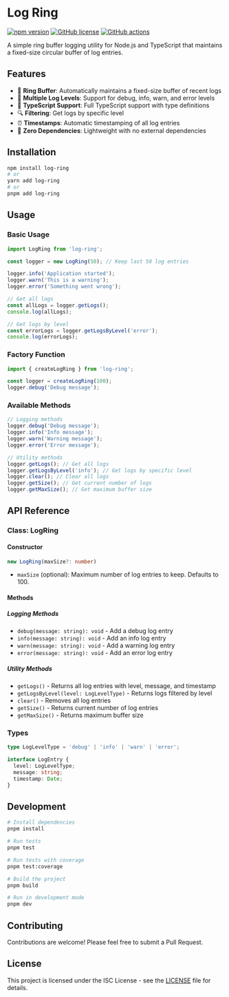 # Log Ring

[![npm version](https://badge.fury.io/js/log-ring.svg)](https://badge.fury.io/js/log-ring)
[![GitHub license](https://img.shields.io/github/license/username/log-ring.svg)](https://github.com/username/log-ring/blob/main/LICENSE)
[![GitHub actions](https://github.com/username/log-ring/actions/workflows/release.yml/badge.svg)](https://github.com/username/log-ring/actions/workflows/release.yml)

A simple ring buffer logging utility for Node.js and TypeScript that maintains a fixed-size circular buffer of log entries.

## Features

- 🔄 **Ring Buffer**: Automatically maintains a fixed-size buffer of recent logs
- 📝 **Multiple Log Levels**: Support for debug, info, warn, and error levels
- 🎯 **TypeScript Support**: Full TypeScript support with type definitions
- 🔍 **Filtering**: Get logs by specific level
- ⏰ **Timestamps**: Automatic timestamping of all log entries
- 🚀 **Zero Dependencies**: Lightweight with no external dependencies

## Installation

```bash
npm install log-ring
# or
yarn add log-ring
# or
pnpm add log-ring
```

## Usage

### Basic Usage

```typescript
import LogRing from 'log-ring';

const logger = new LogRing(50); // Keep last 50 log entries

logger.info('Application started');
logger.warn('This is a warning');
logger.error('Something went wrong');

// Get all logs
const allLogs = logger.getLogs();
console.log(allLogs);

// Get logs by level
const errorLogs = logger.getLogsByLevel('error');
console.log(errorLogs);
```

### Factory Function

```typescript
import { createLogRing } from 'log-ring';

const logger = createLogRing(100);
logger.debug('Debug message');
```

### Available Methods

```typescript
// Logging methods
logger.debug('Debug message');
logger.info('Info message');
logger.warn('Warning message');
logger.error('Error message');

// Utility methods
logger.getLogs(); // Get all logs
logger.getLogsByLevel('info'); // Get logs by specific level
logger.clear(); // Clear all logs
logger.getSize(); // Get current number of logs
logger.getMaxSize(); // Get maximum buffer size
```

## API Reference

### Class: LogRing

#### Constructor

```typescript
new LogRing(maxSize?: number)
```

- `maxSize` (optional): Maximum number of log entries to keep. Defaults to 100.

#### Methods

##### Logging Methods

- `debug(message: string): void` - Add a debug log entry
- `info(message: string): void` - Add an info log entry  
- `warn(message: string): void` - Add a warning log entry
- `error(message: string): void` - Add an error log entry

##### Utility Methods

- `getLogs()` - Returns all log entries with level, message, and timestamp
- `getLogsByLevel(level: LogLevelType)` - Returns logs filtered by level
- `clear()` - Removes all log entries
- `getSize()` - Returns current number of log entries
- `getMaxSize()` - Returns maximum buffer size

### Types

```typescript
type LogLevelType = 'debug' | 'info' | 'warn' | 'error';

interface LogEntry {
  level: LogLevelType;
  message: string;
  timestamp: Date;
}
```

## Development

```bash
# Install dependencies
pnpm install

# Run tests
pnpm test

# Run tests with coverage
pnpm test:coverage

# Build the project
pnpm build

# Run in development mode
pnpm dev
```

## Contributing

Contributions are welcome! Please feel free to submit a Pull Request.

## License

This project is licensed under the ISC License - see the [LICENSE](LICENSE) file for details.



